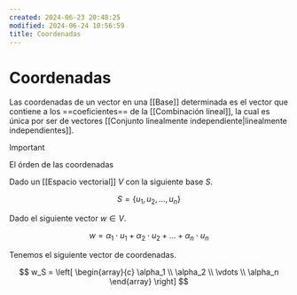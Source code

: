 ```yaml
---
created: 2024-06-23 20:48:25
modified: 2024-06-24 10:56:59
title: Coordenadas
---
```


# Coordenadas

Las coordenadas de un vector en una [[Base]] determinada es el vector que contiene a los ==coeficientes== de la [[Combinación lineal]], la cual es única por ser de vectores [[Conjunto linealmente independiente|linealmente independientes]].

> [!important]
> El órden de las coordenadas 

Dado un [[Espacio vectorial]] $V$ con la siguiente base $S$.

$$
S = \{ u_1, u_2, \dots, u_n \}
$$

Dado el siguiente vector $w \in V$.

$$
w = \alpha_1 \cdot u_1 + \alpha_2 \cdot u_2 + \dots + \alpha_n \cdot u_n
$$

Tenemos el siguiente vector de coordenadas.

$$
w_S = \left[
    \begin{array}{c}
        \alpha_1 \\
        \alpha_2 \\
        \vdots \\
        \alpha_n
    \end{array}
\right]
$$
